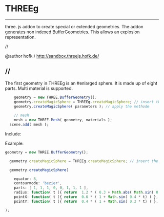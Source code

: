 # THREEg
---
three. js addon to create special or extended geometries.
The addon generates non indexed BufferGeometries. This allows an explosion representation.

//

@author hofk / http://sandbox.threejs.hofk.de/

//
---

The first geometry in THREEg  is an #enlarged sphere. 
It is made up of eight parts. Multi material is supported.

```javascript
	geometry = new THREE.BufferGeometry();
	geometry.createMagicSphere = THREEg.createMagicSphere; // insert the methode from THREEg.js
	geometry.createMagicSphere( parameters ); // apply the methode
	
	// mesh
	mesh = new THREE.Mesh( geometry, materials );
  scene.add( mesh );
 ``` 
 
  Include: <script src="THREEg.js"></script>
  
  Example:
  ```javascript
  geometry = new THREE.BufferGeometry();
  
	geometry.createMagicSphere = THREEg.createMagicSphere; // insert the methode from THREEg.js
  
	geometry.createMagicSphere( 
  
 	  equator: 8,
	  contourmode: 'bezier',
	  parts: [ 1, 1, 1, 0, 0, 1, 1, 1 ],
	  radius: function( t ){ return  1.2 * ( 0.3 + Math.abs( Math.sin( 0.4 * t ) ) ) },
	  pointX: function( t ){ return  0.6 * ( 1 + Math.sin( 0.4 * t) ) },
	  pointY: function( t ){ return  0.4 * ( 1 + Math.sin( 0.3 * t) ) },
  
  ); 
	  
  ``` 
  
